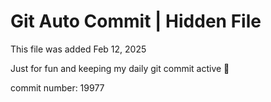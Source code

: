 # Git Auto Commit | Hidden File

This file was added Feb 12, 2025

Just for fun and keeping my daily git commit active 🤪

commit number: 19977
